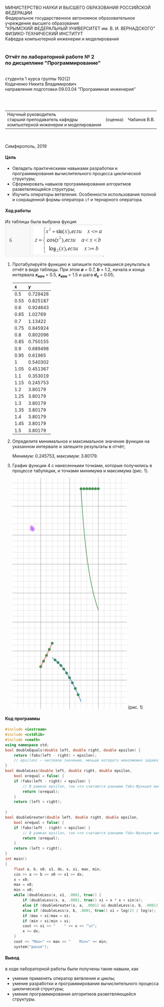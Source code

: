 МИНИСТЕРСТВО НАУКИ  И ВЫСШЕГО ОБРАЗОВАНИЯ РОССИЙСКОЙ ФЕДЕРАЦИИ  
Федеральное государственное автономное образовательное учреждение высшего образования  
"КРЫМСКИЙ ФЕДЕРАЛЬНЫЙ УНИВЕРСИТЕТ им. В. И. ВЕРНАДСКОГО"  
ФИЗИКО-ТЕХНИЧЕСКИЙ ИНСТИТУТ  
Кафедра компьютерной инженерии и моделирования
<br/><br/>
### Отчёт по лабораторной работе № 2<br/> по дисциплине "Программирование"
<br/>
​
студента 1 курса группы 192(2)  
<br/>Кодаченко Никита Владимирович  
<br/>направления подготовки 09.03.04 "Программная инженерия" 

<br/><br/>
<table>
<tr><td>Научный руководитель<br/> старший преподаватель кафедры<br/> компьютерной инженерии и моделирования</td>
<td>(оценка)</td>
<td>Чабанов В.В.</td>
</tr>
</table>
<br/><br/>
​
Симферополь, 2019

#### Цель

* Овладеть практическими навыками разработки и программирования вычислительного процесса циклической структуры;
* Сформировать навыков программирования алгоритмов разветвляющейся структуры;
* Изучить операторы ветвления. Особенности использования полной и сокращенной формы оператора `if` и тернарного оператора.

#### Ход работы

Из таблицы была выбрана фукция ![](img/1.png).

1. Протабулируйте функцию и запишите получившиеся реультаты в отчёт в виде таблицы. При этом ***a*** = 0.7, ***b*** = 1.2, начала 
и конца интервала ***х<sub>нач</sub>*** = 0.5, ***x<sub>кон</sub>*** = 1.5 и шага ***d<sub>x</sub>*** = 0.05;
    
    | x | y |
    |---|---|
    |  0.5 | 0.729426 |
    |  0.55 | 0.825187 |
    |  0.6 | 0.924643 |
    |  0.65 | 1.02769 |
    |  0.7 | 1.13422 |
    |  0.75 | 0.845924 |
    |  0.8 | 0.802096 |
    |  0.85 | 0.750155 |
    |  0.9 | 0.689498 |
    |  0.95 | 0.61965 |
    |  1 | 0.540302 |
    |  1.05 | 0.451367 |
    |  1.1 | 0.353019 |
    |  1.15 | 0.245753 |
    |  1.2 | 3.80179 |
    |  1.25 | 3.80179 |
    |  1.3 | 3.80179 |
    |  1.35 | 3.80179 |
    |  1.4 | 3.80179 |
    |  1.45 | 3.80179 |
    |  1.5 | 3.80179 |
    
2. Определите минимальное и максимальное значение функции на указанном интервале и запешите результаты в отчёт;
    
    Минимум: 0.245753,  максимум: 3.80179.
    
3. График функции 4 с нанесенными точками, которые получились в процессе табуляции, и точками минимума и максимума (рис. 1).
    
    ![](img/2.png) (рис. 1)
    
#### Код программы
```cpp
#include <iostream>
#include <cstdlib>
#include <cmath>
using namespace std;
bool doubleEquals(double left, double right, double epsilon) {
    return (fabs(left - right) < epsilon);
    // epsilon) — числовое значение, меньше которого невозможно задавать относительную точность для любого алгоритма, возвращающего вещественные числа.
}
bool doubleLess(double left, double right, double epsilon,
    bool orequal = false) {
    if (fabs(left - right) < epsilon) {
        // В рамках epsilon, так что считаются равными fabs-Функция вычисляет абсолютное значение (модуль) и возвращает его
        return (orequal);
    }
    return (left < right);

}
bool doubleGreater(double left, double right, double epsilon,
    bool orequal = false) {
    if (fabs(left - right) < epsilon) {
        // В рамках epsilon, так что считаются равными fabs-Функция вычисляет абсолютное значение (модуль) и возвращает его
        return (orequal);
    }
    return (left > right);
}
int main()
{
    float a, b, x0, x1, dx, x, xi, max, min;
    cin >> a >> b >> x0 >> x1 >> dx;
    x = x0;
    max = x0;
    min = x0;
    while (doubleLess(x, x1, .0001, true)) {
        if (doubleLess(x, a, .0001, true)) xi = x * x + sin(x);
        else if (doubleGreater(x, a, .0001) && doubleLess(x, b, .0001)) xi = cos(x * x);
        else if (doubleLess(x, b, .0001, true)) xi = log(2) / log(x);
        if (max < xi)max = xi;
        if (min > xi)min = xi;
        cout << xi << "    " << x << "\n";
        x += dx;
    }
    cout << "Max=" << max << "    Min=" << min;
    system("pause");
```

#### Вывод

в ходе лабораторной работы были получены такие навыки, как
* умение применять оператор ветвления и циклы;
* умение разработки и программирования вычислительного процесса циклической структуры;
* умение программирования алгоритмов разветвляющейся структуры.
